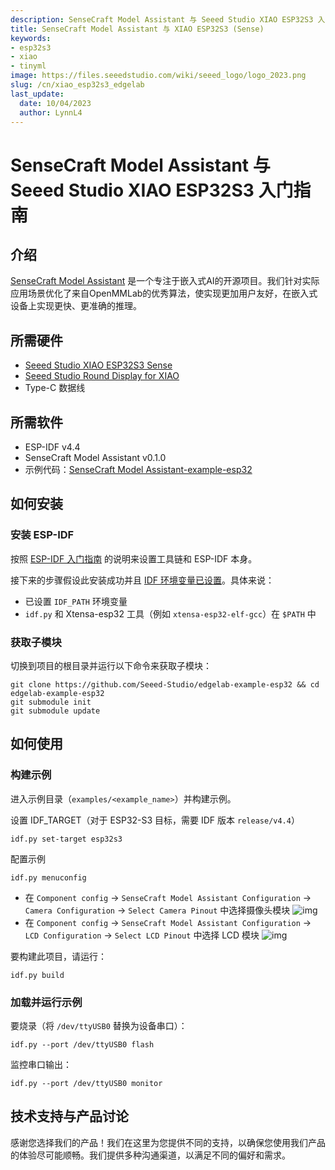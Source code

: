 ```yaml
---
description: SenseCraft Model Assistant 与 Seeed Studio XIAO ESP32S3 入门指南。
title: SenseCraft Model Assistant 与 XIAO ESP32S3 (Sense)
keywords:
- esp32s3
- xiao
- tinyml
image: https://files.seeedstudio.com/wiki/seeed_logo/logo_2023.png
slug: /cn/xiao_esp32s3_edgelab
last_update:
  date: 10/04/2023
  author: LynnL4
---
```


# SenseCraft Model Assistant 与 Seeed Studio XIAO ESP32S3 入门指南

## 介绍
[SenseCraft Model Assistant](https://edgelab.readthedocs.io/en/latest/) 是一个专注于嵌入式AI的开源项目。我们针对实际应用场景优化了来自OpenMMLab的优秀算法，使实现更加用户友好，在嵌入式设备上实现更快、更准确的推理。

## 所需硬件
- [Seeed Studio XIAO ESP32S3 Sense](https://www.seeedstudio.com/XIAO-ESP32S3-Sense-p-5639.html)
- [Seeed Studio Round Display for XIAO](https://www.seeedstudio.com/Seeed-Studio-Round-Display-for-XIAO-p-5638.html)
- Type-C 数据线

## 所需软件
- ESP-IDF v4.4
- SenseCraft Model Assistant v0.1.0
- 示例代码：[SenseCraft Model Assistant-example-esp32](https://github.com/Seeed-Studio/edgelab-example-esp32)

## 如何安装
### 安装 ESP-IDF

按照 [ESP-IDF 入门指南](https://docs.espressif.com/projects/esp-idf/en/latest/get-started/index.html) 的说明来设置工具链和 ESP-IDF 本身。

接下来的步骤假设此安装成功并且 [IDF 环境变量已设置](https://docs.espressif.com/projects/esp-idf/en/latest/get-started/index.html#step-4-set-up-the-environment-variables)。具体来说：
* 已设置 `IDF_PATH` 环境变量
* `idf.py` 和 Xtensa-esp32 工具（例如 `xtensa-esp32-elf-gcc`）在 `$PATH` 中

### 获取子模块
切换到项目的根目录并运行以下命令来获取子模块：

```
git clone https://github.com/Seeed-Studio/edgelab-example-esp32 && cd edgelab-example-esp32
git submodule init
git submodule update
```

## 如何使用
### 构建示例

进入示例目录（`examples/<example_name>`）并构建示例。

设置 IDF_TARGET（对于 ESP32-S3 目标，需要 IDF 版本 `release/v4.4`）

```
idf.py set-target esp32s3
```

配置示例

```
idf.py menuconfig
```

- 在 `Component config` -> `SenseCraft Model Assistant Configuration` -> `Camera Configuration` -> `Select Camera Pinout` 中选择摄像头模块
![img](https://raw.githubusercontent.com/Seeed-Studio/sscma-example-esp32/1.0.0/docs/_static/esp32/images/esp32s3-xiao-camera.png)
- 在 `Component config` -> `SenseCraft Model Assistant Configuration` -> `LCD Configuration` -> `Select LCD Pinout` 中选择 LCD 模块
![img](https://raw.githubusercontent.com/Seeed-Studio/sscma-example-esp32/1.0.0/docs/_static/esp32/images/esp32s3-xiao-lcd.png)


要构建此项目，请运行：

```
idf.py build
```


### 加载并运行示例

要烧录（将 `/dev/ttyUSB0` 替换为设备串口）：
```
idf.py --port /dev/ttyUSB0 flash
```

监控串口输出：
```
idf.py --port /dev/ttyUSB0 monitor
```


## 技术支持与产品讨论


感谢您选择我们的产品！我们在这里为您提供不同的支持，以确保您使用我们产品的体验尽可能顺畅。我们提供多种沟通渠道，以满足不同的偏好和需求。

<div class="button_tech_support_container">
<a href="https://forum.seeedstudio.com/" class="button_forum"></a> 
<a href="https://www.seeedstudio.com/contacts" class="button_email"></a>
</div>

<div class="button_tech_support_container">
<a href="https://discord.gg/eWkprNDMU7" class="button_discord"></a> 
<a href="https://github.com/Seeed-Studio/wiki-documents/discussions/69" class="button_discussion"></a>
</div>